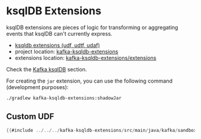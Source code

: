 # ksqlDB Extensions

ksqlDB extensions are pieces of logic for transforming or aggregating events that ksqlDB can't currently express.

- [ksqldb extensions (udf, udtf, udaf)](https://docs.ksqldb.io/en/latest/how-to-guides/create-a-user-defined-function)
- project location: [kafka-ksqldb-extensions](https://github.com/sauljabin/kafka-sandbox/tree/main/kafka-ksqldb-extensions)
- extensions location: [kafka-ksqldb-extensions/extensions](https://github.com/sauljabin/kafka-sandbox/tree/main/kafka-ksqldb-extensions/extensions)

Check the [Kafka ksqlDB](./kafka-ksqldb.md) section.

For creating the `jar` extension, you can use the following command (development purposes):

```bash
./gradlew kafka-ksqldb-extensions:shadowJar
```

## Custom UDF

```java
{{#include ../../../kafka-ksqldb-extensions/src/main/java/kafka/sandbox/ksqldb/TaxesUdf.java}}
```